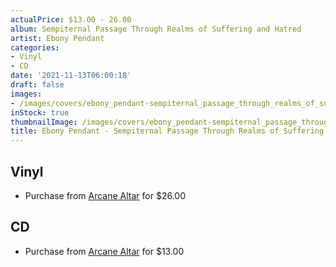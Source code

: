 ```yaml
---
actualPrice: $13.00 - 26.00
album: Sempiternal Passage Through Realms of Suffering and Hatred
artist: Ebony Pendant
categories:
- Vinyl
- CD
date: '2021-11-13T06:00:18'
draft: false
images:
- /images/covers/ebony_pendant-sempiternal_passage_through_realms_of_suffering_and_hatred.jpg
inStock: true
thumbnailImage: /images/covers/ebony_pendant-sempiternal_passage_through_realms_of_suffering_and_hatred-thumb.jpg
title: Ebony Pendant - Sempiternal Passage Through Realms of Suffering and Hatred
---
```


## Vinyl
* Purchase from [Arcane Altar](https://arcanealtar.bigcartel.com/product/ebony-pendant-sempiternal-passage-through-realms-of-suffering-and-hatred-12-lp) for $26.00
## CD
* Purchase from [Arcane Altar](https://arcanealtar.bigcartel.com/product/ebony-pendant-sempiternal-passage-through-realms-of-suffering-and-hatred-cd) for $13.00
